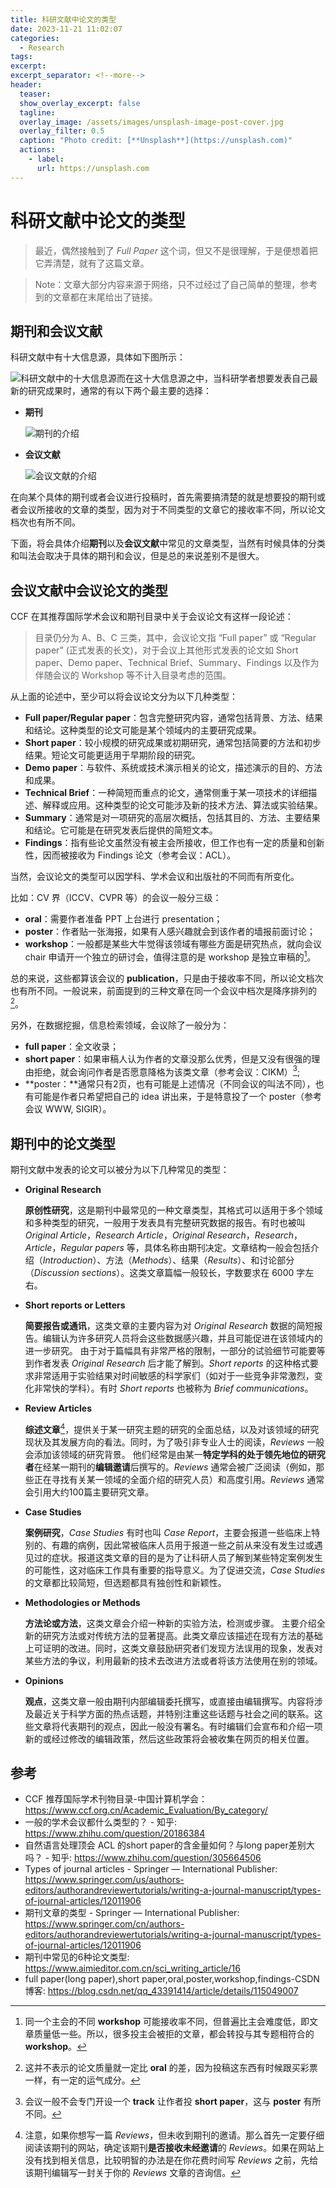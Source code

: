 ```yaml
---
title: 科研文献中论文的类型
date: 2023-11-21 11:02:07
categories:
  - Research
tags: 
excerpt: 
excerpt_separator: <!--more-->
header:
  teaser: 
  show_overlay_excerpt: false
  tagline: 
  overlay_image: /assets/images/unsplash-image-post-cover.jpg
  overlay_filter: 0.5
  caption: "Photo credit: [**Unsplash**](https://unsplash.com)"
  actions:
    - label: 
      url: https://unsplash.com
---
```

# 科研文献中论文的类型
<!-- 摘要内容（首页显示） -->

> 最近，偶然接触到了 *Full Paper* 这个词，但又不是很理解，于是便想着把它弄清楚，就有了这篇文章。

> Note：文章大部分内容来源于网络，只不过经过了自己简单的整理，参考到的文章都在末尾给出了链接。

<!--more-->
<!-- 正文内容 -->
## 期刊和会议文献

科研文献中有十大信息源，具体如下图所示：

![科研文献中的十大信息源](https://raw.githubusercontents.com/Borne912/BlogDataBase/master/%E7%A7%91%E7%A0%94%E6%96%87%E7%8C%AE%E4%B8%AD%E8%AE%BA%E6%96%87%E7%9A%84%E7%B1%BB%E5%9E%8B_%E5%8D%81%E5%A4%A7%E4%BF%A1%E6%81%AF%E6%BA%90.png)而在这十大信息源之中，当科研学者想要发表自己最新的研究成果时，通常的有以下两个最主要的选择：

- **期刊**

  ![期刊的介绍](https://raw.githubusercontents.com/Borne912/BlogDataBase/master/%E7%A7%91%E7%A0%94%E6%96%87%E7%8C%AE%E4%B8%AD%E8%AE%BA%E6%96%87%E7%9A%84%E7%B1%BB%E5%9E%8B_%E6%9C%9F%E5%88%8A.png)

- **会议文献**

  ![会议文献的介绍](https://raw.githubusercontents.com/Borne912/BlogDataBase/master/%20%E7%A7%91%E7%A0%94%E6%96%87%E7%8C%AE%E4%B8%AD%E8%AE%BA%E6%96%87%E7%9A%84%E7%B1%BB%E5%9E%8B_%E4%BC%9A%E8%AE%AE%E6%96%87%E7%8C%AE.png)

在向某个具体的期刊或者会议进行投稿时，首先需要搞清楚的就是想要投的期刊或者会议所接收的文章的类型，因为对于不同类型的文章它的接收率不同，所以论文档次也有所不同。

下面，将会具体介绍**期刊**以及**会议文献**中常见的文章类型，当然有时候具体的分类和叫法会取决于具体的期刊和会议，但是总的来说差别不是很大。

## 会议文献中会议论文的类型

CCF 在其推荐国际学术会议和期刊目录中关于会议论文有这样一段论述：

> 目录仍分为 A、B、C 三类，其中，会议论文指 “Full paper” 或 “Regular paper” (正式发表的长文)，对于会议上其他形式发表的论文如 Short paper、Demo paper、Technical Brief、Summary、Findings 以及作为伴随会议的 Workshop 等不计入目录考虑的范围。

从上面的论述中，至少可以将会议论文分为以下几种类型：

- **Full paper/Regular paper**：包含完整研究内容，通常包括背景、方法、结果和结论。这种类型的论文可能是某个领域内的主要研究成果。
- **Short paper**：较小规模的研究成果或初期研究，通常包括简要的方法和初步结果。短论文可能更适用于早期阶段的研究。
- **Demo paper**：与软件、系统或技术演示相关的论文，描述演示的目的、方法和成果。
- **Technical Brief**：一种简短而重点的论文，通常侧重于某一项技术的详细描述、解释或应用。这种类型的论文可能涉及新的技术方法、算法或实验结果。
- **Summary**：通常是对一项研究的高层次概括，包括其目的、方法、主要结果和结论。它可能是在研究发表后提供的简短文本。
- **Findings**：指有些论文虽然没有被主会所接收，但工作也有一定的质量和创新性，因而被接收为 Findings 论文（参考会议：ACL）。

当然，会议论文的类型可以因学科、学术会议和出版社的不同而有所变化。

比如：CV 界（ICCV、CVPR 等）的会议一般分三级：

- **oral**：需要作者准备 PPT 上台进行 presentation；
- **poster**：作者贴一张海报，如果有人感兴趣就会到该作者的墙报前面讨论；
- **workshop**：一般都是某些大牛觉得该领域有哪些方面是研究热点，就向会议 chair 申请开一个独立的研讨会，值得注意的是 workshop 是独立审稿的[^1]。

总的来说，这些都算该会议的 **publication**，只是由于接收率不同，所以论文档次也有所不同。一般说来，前面提到的三种文章在同一个会议中档次是降序排列的[^2]。

另外，在数据挖掘，信息检索领域，会议除了一般分为：

- **full paper**：全文收录；
- **short paper**：如果审稿人认为作者的文章没那么优秀，但是又没有很强的理由拒绝，就会询问作者是否愿意降格为该类文章（参考会议：CIKM）[^3];
- **poster：**通常只有2页，也有可能是上述情况（不同会议的叫法不同），也有可能是作者只希望把自己的 idea 讲出来，于是特意投了一个 poster（参考会议 WWW, SIGIR）。

## 期刊中的论文类型

期刊文献中发表的论文可以被分为以下几种常见的类型：

- **Original Research**

  **原创性研究**，这是期刊中最常见的一种文章类型，其格式可以适用于多个领域和多种类型的研究，一般用于发表具有完整研究数据的报告。有时也被叫 *Original Article*，*Research Article*，*Original Research*，*Research*， *Article*，*Regular papers* 等，具体名称由期刊决定。文章结构一般会包括介绍（*Introduction*）、方法（*Methods*）、结果（*Results*）、和讨论部分（*Discussion sections*）。这类文章篇幅一般较长，字数要求在 $6000$ 字左右。

- **Short reports or Letters**

  **简要报告或通讯**，这类文章的主要内容为对 *Original Research* 数据的简短报告。编辑认为许多研究人员将会这些数据感兴趣，并且可能促进在该领域内的进一步研究。 由于对于篇幅具有非常严格的限制，一部分的试验细节可能要等到作者发表 *Original Research* 后才能了解到。*Short reports* 的这种格式要求非常适用于实验结果对时间敏感的科学家们（如对于一些竞争非常激烈，变化非常快的学科）。有时 *Short reports* 也被称为 *Brief communications*。

- **Review Articles**

  **综述文章**[^4]，提供关于某一研究主题的研究的全面总结，以及对该领域的研究现状及其发展方向的看法。同时，为了吸引非专业人士的阅读，*Reviews* 一般会添加该领域的研究背景。 他们经常是由某一**特定学科的处于领先地位的研究者**在经某一期刊的**编辑邀请**后撰写的。*Reviews* 通常会被广泛阅读（例如，那些正在寻找有关某一领域的全面介绍的研究人员）和高度引用。*Reviews* 通常会引用大约100篇主要研究文章。

- **Case Studies**

  **案例研究**，*Case Studies* 有时也叫 *Case Report*，主要会报道一些临床上特别的、有趣的病例，因此常被临床人员用于报道一些之前从来没有发生过或遇见过的症状。报道这类文章的目的是为了让科研人员了解到某些特定案例发生的可能性，这对临床工作具有重要的指导意义。为了促进交流，*Case Studies* 的文章都比较简短，但选题都具有独创性和新颖性。

- **Methodologies or Methods**

  **方法论或方法**，这类文章会介绍一种新的实验方法，检测或步骤。 主要介绍全新的研究方法或对传统方法的显著提高。此类文章应该描述在现有方法的基础上可证明的改进。同时，这类文章鼓励研究者们发现方法误用的现象，发表对某些方法的争议，利用最新的技术去改进方法或者将该方法使用在别的领域。

- **Opinions**

  **观点**，这类文章一般由期刊内部编辑委托撰写，或直接由编辑撰写。内容将涉及最近关于科学方面的热点话题，并特别注重这些话题与社会之间的联系。这些文章将代表期刊的观点，因此一般没有署名。有时编辑们会宣布和介绍一项新的或经过修改的编辑政策，然后这些政策将会被收集在网页的相关位置。

## 参考

[^1]: 同一个主会的不同 **workshop** 可能接收率不同，但普遍比主会难度低，即文章质量低一些。所以，很多投主会被拒的文章，都会转投与其专题相符合的 **workshop**。

[^2]: 这并不表示的论文质量就一定比 **oral** 的差，因为投稿这东西有时候跟买彩票一样，有一定的运气成分。

[^3]: 会议一般不会专门开设一个 **track** 让作者投 **short paper**，这与 **poster** 有所不同。


[^4]: 注意，如果你想写一篇 *Reviews*，但未收到期刊的邀请。那么首先一定要仔细阅读该期刊的网站，确定该期刊**是否接收未经邀请**的 *Reviews*。如果在网站上没有找到相关信息，比较明智的办法是在你花费时间写 *Reviews* 之前，先给该期刊编辑写一封关于你的 *Reviews* 文章的咨询信。

- CCF 推荐国际学术刊物目录-中国计算机学会：https://www.ccf.org.cn/Academic_Evaluation/By_category/
- 一般的学术会议都什么类型的？ - 知乎: https://www.zhihu.com/question/20186384
- 自然语言处理顶会 ACL 的short paper的含金量如何？与long paper差别大吗？ - 知乎: https://www.zhihu.com/question/305664506
- Types of journal articles - Springer — International Publisher: https://www.springer.com/us/authors-editors/authorandreviewertutorials/writing-a-journal-manuscript/types-of-journal-articles/12011906
- 期刊文章的类型 - Springer — International Publisher: https://www.springer.com/cn/authors-editors/authorandreviewertutorials/writing-a-journal-manuscript/types-of-journal-articles/12011906
- 期刊中常见的6种论文类型: https://www.aimieditor.com.cn/sci_writing_article/16
- full paper(long paper),short paper,oral,poster,workshop,findings-CSDN博客: https://blog.csdn.net/qq_43391414/article/details/115049007